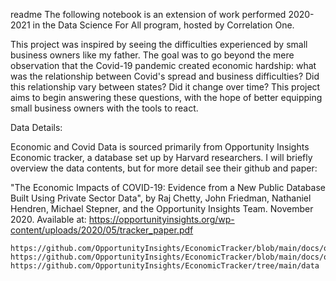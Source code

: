 readme
The following notebook is an extension of work performed 2020-2021 in the Data Science For All program, hosted by Correlation One.

This project was inspired by seeing the difficulties experienced by small business owners like my father. The goal was to go beyond the mere observation that the Covid-19 pandemic created economic hardship: what was the relationship between Covid's spread and business difficulties? Did this relationship vary between states? Did it change over time? This project aims to begin answering these questions, with the hope of better equipping small business owners with the tools to react.

Data Details:

Economic and Covid Data is sourced primarily from Opportunity Insights Economic tracker, a database set up by Harvard researchers. I will briefly overview the data contents, but for more detail see their github and paper:

"The Economic Impacts of COVID-19: Evidence from a New Public Database Built Using Private Sector Data", by Raj Chetty, John Friedman, Nathaniel Hendren, Michael Stepner, and the Opportunity Insights Team. November 2020. Available at: https://opportunityinsights.org/wp-content/uploads/2020/05/tracker_paper.pdf

    https://github.com/OpportunityInsights/EconomicTracker/blob/main/docs/oi_tracker_data_dictionary.md
    https://github.com/OpportunityInsights/EconomicTracker/blob/main/docs/oi_tracker_data_documentation.md
    https://github.com/OpportunityInsights/EconomicTracker/tree/main/data
